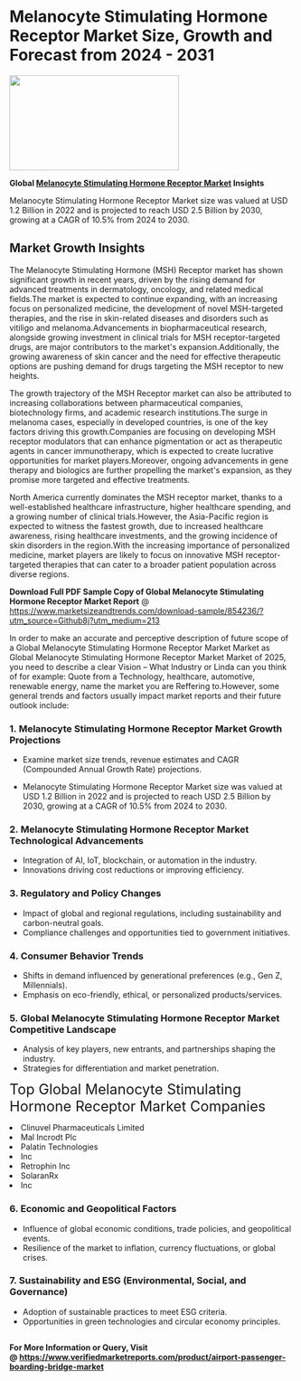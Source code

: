 <H1>Melanocyte Stimulating Hormone Receptor Market Size, Growth and Forecast from 2024 - 2031</H1><img class="aligncenter size-medium wp-image-584254" src="https://thirdeyenews.in/wp-content/uploads/2024/09/Global-Market-Research-300x168.jpeg" alt="" width="300" height="168" /><p><strong>Global&nbsp;<a href="https://www.marketsizeandtrends.com/download-sample/854236/?utm_source=Github8j?utm_medium=213">Melanocyte Stimulating Hormone Receptor Market</a> Insights</strong></p><p>Melanocyte Stimulating Hormone Receptor Market size was valued at USD 1.2 Billion in 2022 and is projected to reach USD 2.5 Billion by 2030, growing at a CAGR of 10.5% from 2024 to 2030.</p><p><h2>Market Growth Insights</h2> <p>The Melanocyte Stimulating Hormone (MSH) Receptor market has shown significant growth in recent years, driven by the rising demand for advanced treatments in dermatology, oncology, and related medical fields.The market is expected to continue expanding, with an increasing focus on personalized medicine, the development of novel MSH-targeted therapies, and the rise in skin-related diseases and disorders such as vitiligo and melanoma.Advancements in biopharmaceutical research, alongside growing investment in clinical trials for MSH receptor-targeted drugs, are major contributors to the market's expansion.Additionally, the growing awareness of skin cancer and the need for effective therapeutic options are pushing demand for drugs targeting the MSH receptor to new heights.</p> <p>The growth trajectory of the MSH Receptor market can also be attributed to increasing collaborations between pharmaceutical companies, biotechnology firms, and academic research institutions.The surge in melanoma cases, especially in developed countries, is one of the key factors driving this growth.Companies are focusing on developing MSH receptor modulators that can enhance pigmentation or act as therapeutic agents in cancer immunotherapy, which is expected to create lucrative opportunities for market players.Moreover, ongoing advancements in gene therapy and biologics are further propelling the market's expansion, as they promise more targeted and effective treatments.</p> <p>North America currently dominates the MSH receptor market, thanks to a well-established healthcare infrastructure, higher healthcare spending, and a growing number of clinical trials.However, the Asia-Pacific region is expected to witness the fastest growth, due to increased healthcare awareness, rising healthcare investments, and the growing incidence of skin disorders in the region.With the increasing importance of personalized medicine, market players are likely to focus on innovative MSH receptor-targeted therapies that can cater to a broader patient population across diverse regions.</p> <p><span class=""><strong>Download Full PDF Sample Copy of Global Melanocyte Stimulating Hormone Receptor Market Report</strong> @ <a href="https://www.marketsizeandtrends.com/download-sample/854236/?utm_source=Github8j?utm_medium=213" target="_blank">https://www.marketsizeandtrends.com/download-sample/854236/?utm_source=Github8j?utm_medium=213</a></span></p><p>In order to make an accurate and perceptive description of future scope of a Global&nbsp;Melanocyte Stimulating Hormone Receptor Market Market as Global&nbsp;Melanocyte Stimulating Hormone Receptor Market Market of 2025, you need to describe a clear Vision &ndash; What Industry or Linda can you think of for example: Quote from a Technology, healthcare, automotive, renewable energy, name the market you are Reffering to.However, some general trends and factors usually impact market reports and their future outlook include:</p><h3>1.&nbsp;<strong>Melanocyte Stimulating Hormone Receptor Market Growth Projections</strong></h3><ul><li>Examine market size trends, revenue estimates and CAGR (Compounded Annual Growth Rate) projections.</li><li><p>Melanocyte Stimulating Hormone Receptor Market size was valued at USD 1.2 Billion in 2022 and is projected to reach USD 2.5 Billion by 2030, growing at a CAGR of 10.5% from 2024 to 2030.</p></li></ul><h3>2.&nbsp;<strong>Melanocyte Stimulating Hormone Receptor Market Technological Advancements</strong></h3><ul><li>Integration of AI, IoT, blockchain, or automation in the industry.</li><li>Innovations driving cost reductions or improving efficiency.</li></ul><h3>3.&nbsp;<strong>Regulatory and Policy Changes</strong></h3><ul><li>Impact of global and regional regulations, including sustainability and carbon-neutral goals.</li><li>Compliance challenges and opportunities tied to government initiatives.</li></ul><h3>4.&nbsp;<strong>Consumer Behavior Trends</strong></h3><ul><li>Shifts in demand influenced by generational preferences (e.g., Gen Z, Millennials).</li><li>Emphasis on eco-friendly, ethical, or personalized products/services.</li></ul><h3>5.&nbsp;<strong>Global Melanocyte Stimulating Hormone Receptor Market Competitive Landscape</strong></h3><ul><li>Analysis of key players, new entrants, and partnerships shaping the industry.</li><li>Strategies for differentiation and market penetration.</li></ul><p data-pm-slice="1 1 []"><span style="color: inherit; font-family: inherit; font-size: 25px;">Top Global Melanocyte Stimulating Hormone Receptor Market Companies</span></p><div class="" data-test-id=""><p><li>Clinuvel Pharmaceuticals Limited</li><li> Mal Incrodt Plc</li><li> Palatin Technologies</li><li> Inc</li><li> Retrophin Inc</li><li> SolaranRx</li><li> Inc</li></p></div><h3>6.&nbsp;<strong>Economic and Geopolitical Factors</strong></h3><ul><li>Influence of global economic conditions, trade policies, and geopolitical events.</li><li>Resilience of the market to inflation, currency fluctuations, or global crises.</li></ul><h3>7.&nbsp;<strong>Sustainability and ESG (Environmental, Social, and Governance)</strong></h3><ul><li>Adoption of sustainable practices to meet ESG criteria.</li><li>Opportunities in green technologies and circular economy principles.</li></ul><h2><strong style="font-size: 14px;">For More Information or Query, Visit @&nbsp;</strong><a style="background-color: #ffffff; font-size: 14px;" href="https://www.marketsizeandtrends.com/report/melanocyte-stimulating-hormone-receptor-market/" target="_blank">https://www.verifiedmarketreports.com/product/airport-passenger-boarding-bridge-market</a></h2>